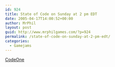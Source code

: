 ```yaml
---
id: 924
title: State of Code on Sunday at 2 pm EDT
date: 2005-04-17T14:00:52+00:00
author: MrPhil
layout: post
guid: http://www.mrphilgames.com/?p=924
permalink: /state-of-code-on-sunday-at-2-pm-edt/
categories:
  - Gamejams
---
```

[CodeOne](http://www.mrphilgames.com/wp-content/uploads/2010/12/CodeOne.zip)